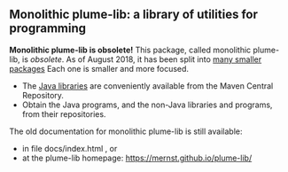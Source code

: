## Monolithic plume-lib: a library of utilities for programming

**Monolithic plume-lib is obsolete!**</b>  This package, called monolithic
plume-lib, is *obsolete*.  As of August 2018, it has been split
into [many smaller packages](https://github.com/plume-lib/)
Each one is smaller and more focused.
 * The [Java libraries](https://search.maven.org/search?q=g:org.plumelib) are conveniently available from the Maven Central Repository.
 * Obtain the Java programs, and the non-Java libraries and programs, from their repositories.

The old documentation for monolithic plume-lib is still available:
 * in file docs/index.html , or
 * at the plume-lib homepage: https://mernst.github.io/plume-lib/
